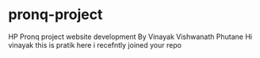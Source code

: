 # pronq-project
HP Pronq project website development 
By Vinayak Vishwanath Phutane 
Hi vinayak this is pratik here
i recefntly joined your repo
